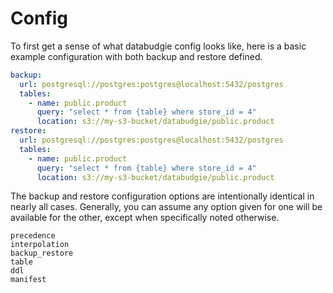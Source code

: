 # Config

To first get a sense of what databudgie config looks like, here is a basic example
configuration with both backup and restore defined.

```yaml
backup:
  url: postgresql://postgres:postgres@localhost:5432/postgres
  tables:
    - name: public.product
      query: "select * from {table} where store_id = 4"
      location: s3://my-s3-bucket/databudgie/public.product
restore:
  url: postgresql://postgres:postgres@localhost:5432/postgres
  tables:
    - name: public.product
      query: "select * from {table} where store_id = 4"
      location: s3://my-s3-bucket/databudgie/public.product
```

The backup and restore configuration options are intentionally identical in nearly
all cases. Generally, you can assume any option given for one will be available
for the other, except when specifically noted otherwise.

```{toctree}
precedence
interpolation
backup_restore
table
ddl
manifest
```
